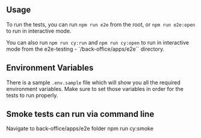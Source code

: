 ## Usage

To run the tests, you can run `npm run e2e` from the root, or `npm run e2e:open` to run in interactive mode. 

You can also run `npm run cy:run` and `npm run cy:open` to run in interactive mode from the e2e-testing - `/back-office/apps/e2e`` directory.

## Environment Variables

There is a sample `.env.sample` file which will show you all the required environment variables. Make sure to set those variables in order for the tests to run properly.


## Smoke tests can run via command line
Navigate to back-office/apps/e2e folder 
npm run cy:smoke
